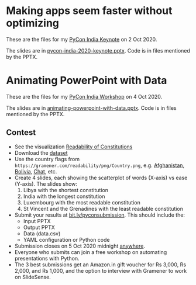 # Making apps seem faster without optimizing

These are the files for my [PyCon India Keynote](https://in.pycon.org/2020/) on 2 Oct 2020.

The slides are in [pycon-india-2020-keynote.pptx](pycon-india-2020-keynote.pptx). Code is in files mentioned by the PPTX.

# Animating PowerPoint with Data

These are the files for my [PyCon India Workshop](https://in.pycon.org/cfp/2020/proposals/animating-data-in-powerpoint~dyR6e/) on 4 Oct 2020.

The slides are in [animating-powerpoint-with-data.pptx](animating-powerpoint-with-data.pptx). Code is in files mentioned by the PPTX.

## Contest

- See the visualization [Readability of Constitutions](https://gramener.com/readability/)
- Download the [dataset](https://gramener.com/readability/data.csv)
- Use the country flags from `https://gramener.com/readability/png/Country.png`, e.g.
    [Afghanistan](https://gramener.com/readability/png/Afghanistan.png),
    [Bolivia](https://gramener.com/readability/png/Bolivia.png),
    [Chat](https://gramener.com/readability/png/Chat.png),
    etc.
- Create 4 slides, each showing the scatterplot of words (X-axis) vs ease (Y-axis). The slides show:
    1. Libya with the shortest constitution
    2. India with the longest constitution
    3. Luxembourg with the most readable constitution
    4. St Vincent and the Grenadines with the least readable constitution
- Submit your results at [bit.ly/pyconsubmission](https://bit.ly/pyconsubmission). This should include the:
  - Input PPTX
  - Output PPTX
  - Data (data.csv)
  - YAML configuration or Python code
- Submission closes on 5 Oct 2020 midnight [anywhere](https://en.wikipedia.org/wiki/Anywhere_on_Earth).
- Everyone who submits can join a free workshop on automating presentations with Python.
- The 3 best submissions get an Amazon.in gift voucher for Rs 3,000, Rs 2,000, and Rs 1,000, and the option to interview with Gramener to work on SlideSense.
